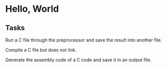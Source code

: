 # Hello, World

## Tasks

Run a C file through the preprocessor and save the result into another file.

Compile a C file but does not link.

Generate the assembly code of a C code and save it in an output file.

